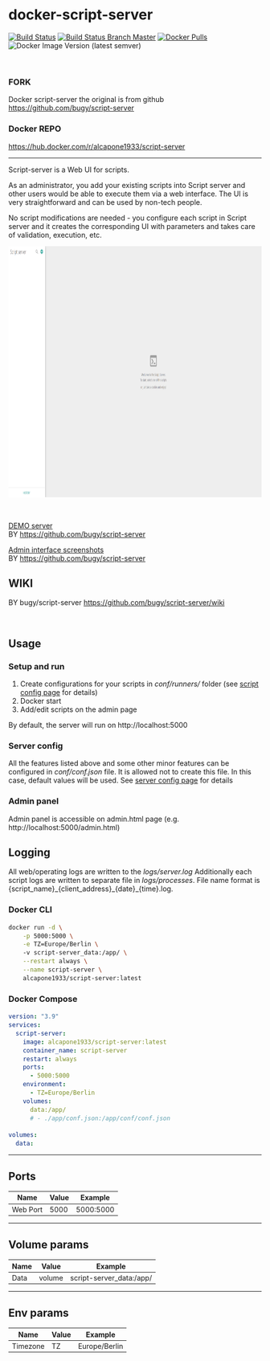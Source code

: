 # docker-script-server

[![Build Status](https://shields.cosanostra-cloud.de/drone/build/alcapone1933/docker-script-server?logo=drone&server=https%3A%2F%2Fdrone.docker-for-life.de)](https://drone.docker-for-life.de/alcapone1933/docker-script-server)
[![Build Status Branch Master](https://shields.cosanostra-cloud.de/drone/build/alcapone1933/docker-script-server/master?logo=drone&label=build%20%5Bbranch%20master%5D&server=https%3A%2F%2Fdrone.docker-for-life.de)](https://drone.docker-for-life.de/alcapone1933/docker-script-server/branches)
[![Docker Pulls](https://shields.cosanostra-cloud.de/docker/pulls/alcapone1933/script-server?logo=docker&logoColor=blue)](https://hub.docker.com/r/alcapone1933/script-server/tags)
![Docker Image Version (latest semver)](https://shields.cosanostra-cloud.de/docker/v/alcapone1933/script-server?sort=semver&logo=docker&logoColor=blue&label=dockerhub%20version)

&nbsp;

### FORK
Docker script-server the original is from github \
https://github.com/bugy/script-server

### Docker REPO
https://hub.docker.com/r/alcapone1933/script-server

* * *

Script-server is a Web UI for scripts.

As an administrator, you add your existing scripts into Script server and other users would be able to execute them via a web interface. The UI is very straightforward and can be used by non-tech people.

No script modifications are needed - you configure each script in Script server and it creates the corresponding UI with parameters and takes care of validation, execution, etc.

[<img src="img/script-server.png" width="900" height="500"/>](https://script-server.net/)

&nbsp;

[DEMO server](https://script-server.net/) \
BY https://github.com/bugy/script-server

[Admin interface screenshots](https://github.com/bugy/script-server/wiki/Admin-interface) \
BY https://github.com/bugy/script-server

## WIKI

BY bugy/script-server https://github.com/bugy/script-server/wiki

&nbsp;

## Usage

### Setup and run
1. Create configurations for your scripts in *conf/runners/* folder (see [script config page](https://github.com/bugy/script-server/wiki/Script-config) for details)
2. Docker start 
3. Add/edit scripts on the admin page

By default, the server will run on http://localhost:5000

### Server config
All the features listed above and some other minor features can be configured in *conf/conf.json* file. 
It is allowed not to create this file. In this case, default values will be used.
See [server config page](https://github.com/bugy/script-server/wiki/Server-configuration) for details

### Admin panel
Admin panel is accessible on admin.html page (e.g. http://localhost:5000/admin.html)

## Logging

All web/operating logs are written to the *logs/server.log*
Additionally each script logs are written to separate file in *logs/processes*. File name format is
{script\_name}\_{client\_address}\_{date}\_{time}.log.

### Docker CLI

```bash
docker run -d \
    -p 5000:5000 \
    -e TZ=Europe/Berlin \    
    -v script-server_data:/app/ \
    --restart always \
    --name script-server \
    alcapone1933/script-server:latest
```

### Docker Compose

```yaml
version: "3.9"
services:
  script-server:
    image: alcapone1933/script-server:latest
    container_name: script-server
    restart: always
    ports:
      - 5000:5000
    environment:
      - TZ=Europe/Berlin
    volumes:
      data:/app/
      # - ./app/conf.json:/app/conf/conf.json

volumes:
  data:
```

* * *

## Ports

| Name        | Value   | Example    |
| ----------- | ------- | ---------- |
| Web Port    | 5000    | 5000:5000  |

* * *

## Volume params

| Name    | Value   | Example                   |
| ------- | ------- | ------------------------- |
| Data    | volume  | script-server_data:/app/  |

* * *

## Env params

| Name          | Value     | Example                        |
| ------------- | --------- | ------------------------------ |
| Timezone      | TZ        | Europe/Berlin                  |
